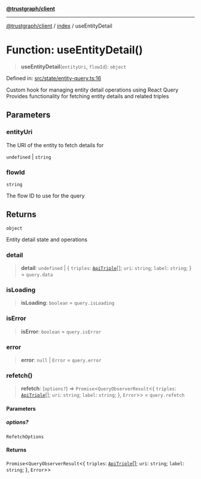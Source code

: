 [**@trustgraph/client**](../../README.md)

***

[@trustgraph/client](../../README.md) / [index](../README.md) / useEntityDetail

# Function: useEntityDetail()

> **useEntityDetail**(`entityUri`, `flowId`): `object`

Defined in: [src/state/entity-query.ts:16](https://github.com/trustgraph-ai/trustgraph-ts-client/blob/92e187771a25b959c85a4f966bb97eb5d407310b/src/state/entity-query.ts#L16)

Custom hook for managing entity detail operations using React Query
Provides functionality for fetching entity details and related triples

## Parameters

### entityUri

The URI of the entity to fetch details for

`undefined` | `string`

### flowId

`string`

The flow ID to use for the query

## Returns

`object`

Entity detail state and operations

### detail

> **detail**: `undefined` \| \{ `triples`: [`ApiTriple`](../interfaces/ApiTriple.md)[]; `uri`: `string`; `label`: `string`; \} = `query.data`

### isLoading

> **isLoading**: `boolean` = `query.isLoading`

### isError

> **isError**: `boolean` = `query.isError`

### error

> **error**: `null` \| `Error` = `query.error`

### refetch()

> **refetch**: (`options?`) => `Promise`\<`QueryObserverResult`\<\{ `triples`: [`ApiTriple`](../interfaces/ApiTriple.md)[]; `uri`: `string`; `label`: `string`; \}, `Error`\>\> = `query.refetch`

#### Parameters

##### options?

`RefetchOptions`

#### Returns

`Promise`\<`QueryObserverResult`\<\{ `triples`: [`ApiTriple`](../interfaces/ApiTriple.md)[]; `uri`: `string`; `label`: `string`; \}, `Error`\>\>
